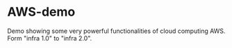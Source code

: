 # AWS-demo
Demo showing some very powerful functionalities of cloud computing AWS. Form "infra 1.0" to "infra 2.0".
